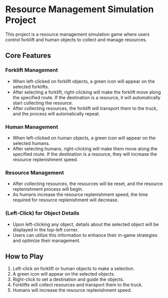 # Resource Management Simulation Project

This project is a resource management simulation game where users control forklift and human objects to collect and manage resources.

## Core Features

### Forklift Management

- When left-clicked on forklift objects, a green icon will appear on the selected forklifts.
- After selecting a forklift, right-clicking will make the forklift move along the specified route. If the destination is a resource, it will automatically start collecting the resource.
- After collecting resources, the forklift will transport them to the truck, and the process will automatically repeat.

### Human Management

- When left-clicked on human objects, a green icon will appear on the selected humans.
- After selecting humans, right-clicking will make them move along the specified route. If the destination is a resource, they will increase the resource replenishment speed.

### Resource Management

- After collecting resources, the resources will be reset, and the resource replenishment process will begin.
- As humans increase the resource replenishment speed, the time required for resource replenishment will decrease.

### (Left-Click) for Object Details

- Upon left-clicking any object, details about the selected object will be displayed in the top-left corner.
- Users can utilize this information to enhance their in-game strategies and optimize their management.

## How to Play

1. Left-click on forklift or human objects to make a selection.
2. A green icon will appear on the selected objects.
3. Right-click to set a destination and guide the objects.
4. Forklifts will collect resources and transport them to the truck.
5. Humans will increase the resource replenishment speed.
